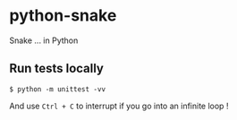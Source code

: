 # python-snake
Snake ... in Python

## Run tests locally

```
$ python -m unittest -vv
```

And use `Ctrl + C` to interrupt if you go into an infinite loop !

